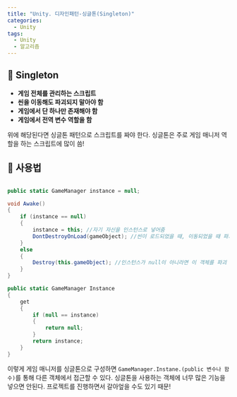 ```yaml
---
title: "Unity. 디자인패턴-싱글톤(Singleton)"
categories:
  - Unity
tags:
  - Unity
  - 알고리즘
---
```


## 🌟 Singleton

- **게임 전체를 관리하는 스크립트**
- **씬을 이동해도 파괴되지 말아야 함**
- **게임에서 단 하나만 존재해야 함**
- **게임에서 전역 변수 역할을 함**

위에 해당된다면 싱글톤 패턴으로 스크립트를 짜야 한다. 싱글톤은 주로 게임 매니저 역할을 하는 스크립트에 많이 씀!

## 🌟 사용법

```c#

public static GameManager instance = null;

void Awake()
{
	if (instance == null)
	{
		instance = this; //자기 자신을 인스턴스로 넣어줌
		DontDestroyOnLoad(gameObject); //씬이 로드되었을 때, 이동되었을 때 파괴하지 않고 게임 매니저를 유지
	}
	else
	{
		Destroy(this.gameObject); //인스턴스가 null이 아니라면 이 객체를 파괴
	}
}

public static GameManager Instance
{
	get
	{
		if (null == instance)
		{
			return null;
		}
		return instance;
	}
}

```

이렇게 게임 매니저를 싱글톤으로 구성하면 `GameManager.Instane.(public 변수나 함수)`를 통해 다른 객체에서 접근할 수 있다. 싱글톤을 사용하는 객체에 너무 많은 기능을 넣으면 안된다. 프로젝트를 진행하면서 갈아엎을 수도 있기 때문!
